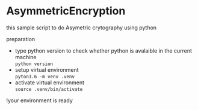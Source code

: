 # AsymmetricEncryption

this sample script to do Asymetric crytography using python

preparation
- type python version to check whether python is avalaible in the current machine <br>
```python version```
- setup virtual environment <br>
```pyton3.6 -m venv .venv```
- activate virtual environment <br>
```source .venv/bin/activate```

!your environment is ready

